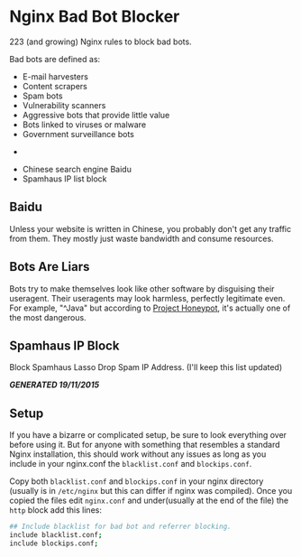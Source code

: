 Nginx Bad Bot Blocker
===============

223 (and growing) Nginx rules to block bad bots.

Bad bots are defined as:

- E-mail harvesters
- Content scrapers
- Spam bots
- Vulnerability scanners
- Aggressive bots that provide little value
- Bots linked to viruses or malware
- Government surveillance bots
- ~~~Russian search engine Yandex~~~ (Per users request Yandex was removed)
- Chinese search engine Baidu
- Spamhaus IP list block

Baidu
------------

Unless your website is written in Chinese, you probably don't
get any traffic from them. They mostly just waste bandwidth and consume resources.


Bots Are Liars
--------------

Bots try to make themselves look like other software by disguising their
useragent. Their useragents may look harmless, perfectly legitimate even.
For example, "^Java" but according to
[Project Honeypot](https://www.projecthoneypot.org/harvester_useragents.php),
it's actually one of the most dangerous.


Spamhaus IP Block
----------------

Block Spamhaus Lasso Drop Spam IP Address. (I'll keep this list updated)

***GENERATED 19/11/2015***


Setup
-----

If you have a bizarre or complicated setup, be sure to look everything
over before using it. But for anyone with something that resembles
a standard Nginx installation, this should work without any issues as long as you include in your nginx.conf the `blacklist.conf` and `blockips.conf`.

Copy both `blacklist.conf` and `blockips.conf` in your nginx directory (usually is in `/etc/nginx` but this can differ if nginx was compiled).
Once you copied the files edit `nginx.conf` and under(usually at the end of the file) the `http` block add this lines:

```bash
## Include blacklist for bad bot and referrer blocking.
include blacklist.conf;
include blockips.conf;
```

